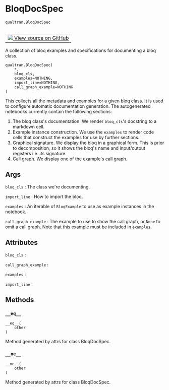 # BloqDocSpec
`qualtran.BloqDocSpec`


<table class="tfo-notebook-buttons tfo-api nocontent" align="left">
<td>
  <a target="_blank" href="https://github.com/quantumlib/Qualtran/blob/main/qualtran/_infra/bloq_example.py#L125-L164">
    <img src="https://www.tensorflow.org/images/GitHub-Mark-32px.png" />
    View source on GitHub
  </a>
</td>
</table>



A collection of bloq examples and specifications for documenting a bloq class.

<pre class="devsite-click-to-copy prettyprint lang-py tfo-signature-link">
<code>qualtran.BloqDocSpec(
    *,
    bloq_cls,
    examples=NOTHING,
    import_line=NOTHING,
    call_graph_example=NOTHING
)
</code></pre>



<!-- Placeholder for "Used in" -->

This collects all the metadata and examples for a given bloq class. It is used to
configure automatic documentation generation. The autogenerated notebooks currently
contain the following sections:

 1. The bloq class's documentation. We render `bloq_cls`'s docstring to a markdown
    cell.
 2. Example instance construction. We use the `examples` to render code cells that
    construct the examples for use by further sections.
 3. Graphical signature. We display the bloq in a graphical form. This is prior to
    decomposition, so it shows the bloq's name and input/output registers i.e. its signature.
 4. Call graph. We display one of the example's call graph.

<h2 class="add-link">Args</h2>

`bloq_cls`<a id="bloq_cls"></a>
: The class we're documenting.

`import_line`<a id="import_line"></a>
: How to import the bloq.

`examples`<a id="examples"></a>
: An iterable of `BloqExample` to use as example instances in the notebook.

`call_graph_example`<a id="call_graph_example"></a>
: The example to use to show the call graph, or `None` to omit a call
  graph. Note that this example must be included in `examples`.






<h2 class="add-link">Attributes</h2>

`bloq_cls`<a id="bloq_cls"></a>
: &nbsp;

`call_graph_example`<a id="call_graph_example"></a>
: &nbsp;

`examples`<a id="examples"></a>
: &nbsp;

`import_line`<a id="import_line"></a>
: &nbsp;




## Methods

<h3 id="__eq__"><code>__eq__</code></h3>

<pre class="devsite-click-to-copy prettyprint lang-py tfo-signature-link">
<code>__eq__(
    other
)
</code></pre>

Method generated by attrs for class BloqDocSpec.


<h3 id="__ne__"><code>__ne__</code></h3>

<pre class="devsite-click-to-copy prettyprint lang-py tfo-signature-link">
<code>__ne__(
    other
)
</code></pre>

Method generated by attrs for class BloqDocSpec.




